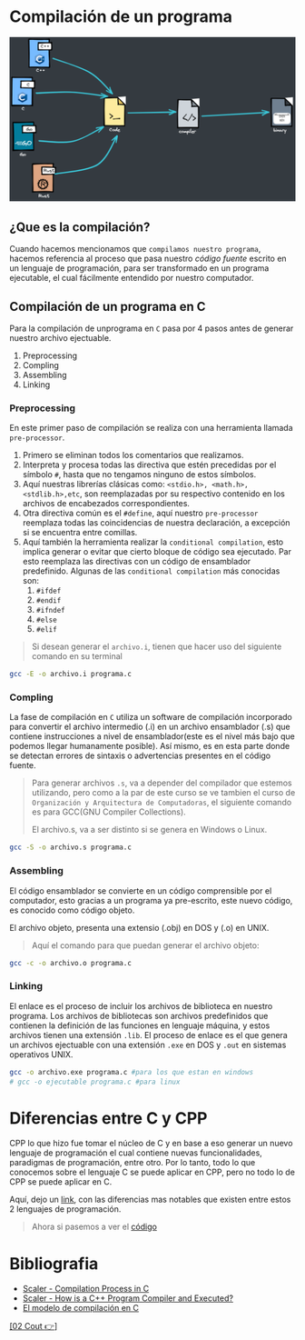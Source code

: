 # Compilación de un programa

![Compiler](Img/00Compiler.png)

## ¿Que es la compilación?

Cuando hacemos mencionamos que `compilamos nuestro programa`, hacemos referencia al proceso que pasa nuestro *código fuente*
escrito en un lenguaje de programación, para ser transformado en un programa ejecutable, el cual fácilmente entendido por nuestro computador.

## Compilación de un programa en C

Para la compilación de unprograma en `C` pasa por 4 pasos antes de generar nuestro archivo ejectuable.

1. Preprocessing
2. Compling
3. Assembling
4. Linking

### Preprocessing

En este primer paso de compilación se realiza con una herramienta llamada `pre-processor`.

1. Primero se eliminan todos los comentarios que realizamos.
2. Interpreta y procesa todas las directiva que estén precedidas por el símbolo  `#`, hasta que no tengamos ninguno de estos símbolos.
3. Aquí nuestras librerías clásicas como: `<stdio.h>, <math.h>, <stdlib.h>,etc`, son reemplazadas por su respectivo contenido en los archivos de encabezados correspondientes.
4. Otra directiva común es el `#define`, aquí nuestro `pre-processor` reemplaza todas las coincidencias de nuestra declaración, a excepción si se encuentra entre comillas.
5. Aquí también la herramienta realizar la `conditional compilation`, esto implica generar o evitar que cierto bloque de código sea ejecutado. Par esto reemplaza las directivas con un código de ensamblador predefinido. Algunas de las `conditional compilation` más conocidas son:
	1. `#ifdef`
	2. `#endif`
	3. `#ifndef`
	4. `#else`
	5. `#elif`

> Si desean generar el `archivo.i`, tienen que hacer uso del siguiente comando en su terminal
```bash
gcc -E -o archivo.i programa.c
```


### Compling

La fase de compilación en `C` utiliza un software de compilación incorporado para convertir el archivo intermedio (.i) en un archivo ensamblador (.s) que contiene instrucciones a nivel
de ensamblador(este es el nivel más bajo que podemos llegar humanamente posible). Así mismo, es en esta parte donde se detectan errores de sintaxis o advertencias presentes
en el código fuente.

>Para generar archivos `.s`, va a depender del compilador que estemos utilizando, pero como a la par de este curso se ve tambien el curso de `Organización y Arquitectura de Computadoras`, el siguiente comando es para GCC(GNU Compiler Collections).
>
> El archivo.s, va a ser distinto si se genera en Windows o Linux.

```bash
gcc -S -o archivo.s programa.c
```
### Assembling

El código ensamblador se convierte en un código comprensible por el computador, esto gracias a un programa ya pre-escrito, este nuevo código, es conocido como código objeto.

El archivo objeto, presenta una extensio (.obj) en DOS y (.o) en UNIX.

>  Aquí el comando para que puedan generar el archivo objeto:

```bash
gcc -c -o archivo.o programa.c
```

### Linking

El enlace es el proceso de incluir los archivos de biblioteca en nuestro programa. Los archivos de bibliotecas son archivos predefinidos que contienen la definición
de las funciones en lenguaje máquina, y estos archivos tienen una extensión `.lib`. El proceso de enlace es el que genera un archivos ejectuable con una extensión `.exe` en DOS
y `.out` en sistemas operativos UNIX.

```bash
gcc -o archivo.exe programa.c #para los que estan en windows
# gcc -o ejecutable programa.c #para linux
```

# Diferencias entre C y CPP

CPP lo que hizo fue tomar el núcleo de C y en base a eso generar un nuevo lenguaje de programación el cual contiene
nuevas funcionalidades, paradigmas de programación, entre otro. Por lo tanto, todo lo que conocemos sobre el 
lenguaje C se puede aplicar en CPP, pero no todo lo de CPP se puede aplicar en C.

Aquí, dejo un [link](https://www.geeksforgeeks.org/difference-between-c-and-c/), con las diferencias mas notables que existen entre estos 2 lenguajes de programación.

> Ahora si pasemos a ver el [código](../Codigos/01Compiler/main.c)

# Bibliografia

- [Scaler - Compilation Process in C](https://www.scaler.com/topics/c/compilation-process-in-c/)
- [Scaler - How is a C++ Program Compiler and Executed?](https://www.scaler.com/topics/how-to-compile-cpp/)
- [El modelo de compilación en C](https://www.it.uc3m.es/~pedmume/asignaturas/2005/LAO/Lab2/tutorial4/www-etsi2.ugr.es/depar/ccia/mp2/old/apoyo/modelo/modelo.html)

[\[02 Cout :point_right:\]](02Cout.md)